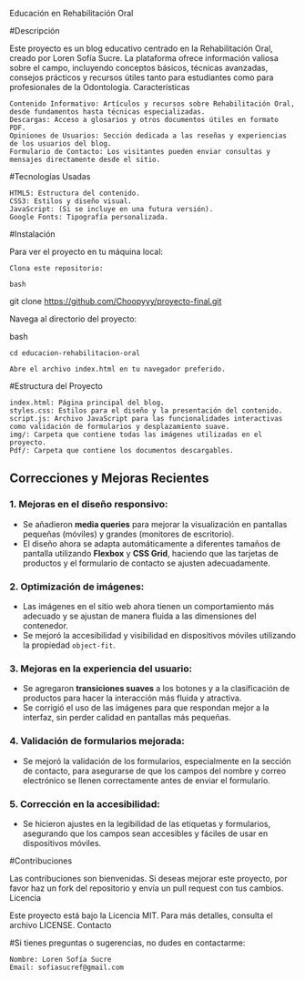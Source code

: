 Educación en Rehabilitación Oral

#Descripción

Este proyecto es un blog educativo centrado en la Rehabilitación Oral, creado por Loren Sofía Sucre. La plataforma ofrece información valiosa sobre el campo, incluyendo conceptos básicos, técnicas avanzadas, consejos prácticos y recursos útiles tanto para estudiantes como para profesionales de la Odontología.
Características

    Contenido Informativo: Artículos y recursos sobre Rehabilitación Oral, desde fundamentos hasta técnicas especializadas.
    Descargas: Acceso a glosarios y otros documentos útiles en formato PDF.
    Opiniones de Usuarios: Sección dedicada a las reseñas y experiencias de los usuarios del blog.
    Formulario de Contacto: Los visitantes pueden enviar consultas y mensajes directamente desde el sitio.

#Tecnologías Usadas

    HTML5: Estructura del contenido.
    CSS3: Estilos y diseño visual.
    JavaScript: (Si se incluye en una futura versión).
    Google Fonts: Tipografía personalizada.

#Instalación

Para ver el proyecto en tu máquina local:

    Clona este repositorio:

    bash

git clone https://github.com/Choopyyy/proyecto-final.git

Navega al directorio del proyecto:

bash

    cd educacion-rehabilitacion-oral

    Abre el archivo index.html en tu navegador preferido.

#Estructura del Proyecto

    index.html: Página principal del blog.
    styles.css: Estilos para el diseño y la presentación del contenido.
    script.js: Archivo JavaScript para las funcionalidades interactivas como validación de formularios y desplazamiento suave.
    img/: Carpeta que contiene todas las imágenes utilizadas en el proyecto.
    Pdf/: Carpeta que contiene los documentos descargables.

## Correcciones y Mejoras Recientes

### 1. **Mejoras en el diseño responsivo:**
   - Se añadieron **media queries** para mejorar la visualización en pantallas pequeñas (móviles) y grandes (monitores de escritorio).
   - El diseño ahora se adapta automáticamente a diferentes tamaños de pantalla utilizando **Flexbox** y **CSS Grid**, haciendo que las tarjetas de productos y el formulario de contacto se ajusten adecuadamente.

### 2. **Optimización de imágenes:**
   - Las imágenes en el sitio web ahora tienen un comportamiento más adecuado y se ajustan de manera fluida a las dimensiones del contenedor. 
   - Se mejoró la accesibilidad y visibilidad en dispositivos móviles utilizando la propiedad `object-fit`.

### 3. **Mejoras en la experiencia del usuario:**
   - Se agregaron **transiciones suaves** a los botones y a la clasificación de productos para hacer la interacción más fluida y atractiva.
   - Se corrigió el uso de las imágenes para que respondan mejor a la interfaz, sin perder calidad en pantallas más pequeñas.

### 4. **Validación de formularios mejorada:**
   - Se mejoró la validación de los formularios, especialmente en la sección de contacto, para asegurarse de que los campos del nombre y correo electrónico se llenen correctamente antes de enviar el formulario.

### 5. **Corrección en la accesibilidad:**
   - Se hicieron ajustes en la legibilidad de las etiquetas y formularios, asegurando que los campos sean accesibles y fáciles de usar en dispositivos móviles.

#Contribuciones

Las contribuciones son bienvenidas. Si deseas mejorar este proyecto, por favor haz un fork del repositorio y envía un pull request con tus cambios.
Licencia

Este proyecto está bajo la Licencia MIT. Para más detalles, consulta el archivo LICENSE.
Contacto

#Si tienes preguntas o sugerencias, no dudes en contactarme:

    Nombre: Loren Sofía Sucre
    Email: sofiasucref@gmail.com
